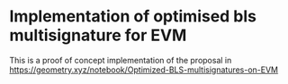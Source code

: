 # Implementation of optimised bls multisignature for EVM 
This is a proof of concept implementation of the proposal in https://geometry.xyz/notebook/Optimized-BLS-multisignatures-on-EVM
